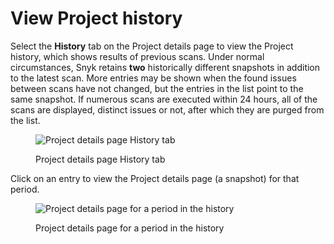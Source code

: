 # View Project history

Select the **History** tab on the Project details page to view the Project history, which shows results of previous scans. Under normal circumstances, Snyk retains **two** historically different snapshots in addition to the latest scan. More entries may be shown when the found issues between scans have not changed, but the entries in the list point to the same snapshot. If numerous scans are executed within 24 hours, all of the scans are displayed, distinct issues or not, after which they are purged from the list.

<figure><img src="../../.gitbook/assets/snapshot-list.png" alt="Project details page History tab"><figcaption><p>Project details page History tab</p></figcaption></figure>

Click on an entry to view the Project details page (a snapshot) for that period.

<figure><img src="../../.gitbook/assets/snapshot-issues.png" alt="Project details page for a period in the history"><figcaption><p>Project details page for a period in the history</p></figcaption></figure>
